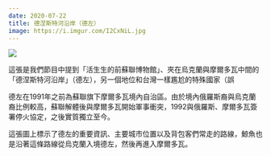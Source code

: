 ```yaml
---
date: 2020-07-22
title: 德涅斯特河沿岸（德左）
image: https://i.imgur.com/I2CxNiL.jpg
---
```


![](https://i.imgur.com/I2CxNiL.jpg)

這張是我們節目中提到「活生生的前蘇聯博物館」、夾在烏克蘭與摩爾多瓦中間的「德涅斯特河沿岸」（德左），另一個地位和台灣一樣尷尬的特殊國家（誤

德左在1991年之前為蘇聯旗下摩爾多瓦境內自治區。由於境內俄羅斯裔與烏克蘭裔比例較高，蘇聯解體後與摩爾多瓦開始軍事衝突，1992與俄羅斯、摩爾多瓦簽署停火協定，之後實質獨立至今。

這張圖上標示了德左的重要資訊、主要城市位置以及背包客們常走的路線，鯨魚也是沿著這條路線從烏克蘭入境德左，然後再進入摩爾多瓦。